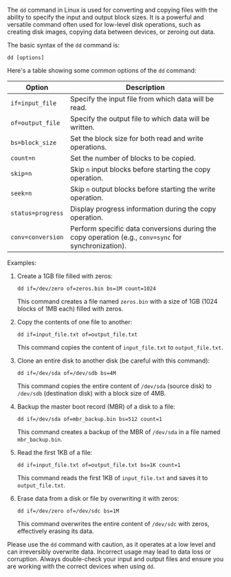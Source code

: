 The `dd` command in Linux is used for converting and copying files with the ability to specify the input and output block sizes. It is a powerful and versatile command often used for low-level disk operations, such as creating disk images, copying data between devices, or zeroing out data.

The basic syntax of the `dd` command is:

```
dd [options]
```

Here's a table showing some common options of the `dd` command:

| Option        | Description                                                                                      |
|---------------|--------------------------------------------------------------------------------------------------|
| `if=input_file`  | Specify the input file from which data will be read.                                          |
| `of=output_file` | Specify the output file to which data will be written.                                        |
| `bs=block_size`  | Set the block size for both read and write operations.                                       |
| `count=n`      | Set the number of blocks to be copied.                                                        |
| `skip=n`       | Skip `n` input blocks before starting the copy operation.                                    |
| `seek=n`       | Skip `n` output blocks before starting the write operation.                                  |
| `status=progress` | Display progress information during the copy operation.                                    |
| `conv=conversion` | Perform specific data conversions during the copy operation (e.g., `conv=sync` for synchronization). |

Examples:

1. Create a 1GB file filled with zeros:
   ```
   dd if=/dev/zero of=zeros.bin bs=1M count=1024
   ```
   This command creates a file named `zeros.bin` with a size of 1GB (1024 blocks of 1MB each) filled with zeros.

2. Copy the contents of one file to another:
   ```
   dd if=input_file.txt of=output_file.txt
   ```
   This command copies the content of `input_file.txt` to `output_file.txt`.

3. Clone an entire disk to another disk (be careful with this command):
   ```
   dd if=/dev/sda of=/dev/sdb bs=4M
   ```
   This command copies the entire content of `/dev/sda` (source disk) to `/dev/sdb` (destination disk) with a block size of 4MB.

4. Backup the master boot record (MBR) of a disk to a file:
   ```
   dd if=/dev/sda of=mbr_backup.bin bs=512 count=1
   ```
   This command creates a backup of the MBR of `/dev/sda` in a file named `mbr_backup.bin`.

5. Read the first 1KB of a file:
   ```
   dd if=input_file.txt of=output_file.txt bs=1K count=1
   ```
   This command reads the first 1KB of `input_file.txt` and saves it to `output_file.txt`.

6. Erase data from a disk or file by overwriting it with zeros:
   ```
   dd if=/dev/zero of=/dev/sdc bs=1M
   ```
   This command overwrites the entire content of `/dev/sdc` with zeros, effectively erasing its data.

Please use the `dd` command with caution, as it operates at a low level and can irreversibly overwrite data. Incorrect usage may lead to data loss or corruption. Always double-check your input and output files and ensure you are working with the correct devices when using `dd`.
